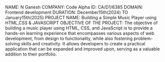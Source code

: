 NAME: N Ganesh COMPANY:
Code Alpha ID: CA/D1/6385
DOMAIN: Frontend development
DURATION: December15th(2024) TO January15th(2025)
PROJECT NAME: Building a Simple Music Player using HTML,CSS & JAVASCRIPT
  OBJECTIVE OF THE PROJECT:
        The objective of building a music player using HTML, CSS, and JavaScript is to provide a hands-on learning experience that encompasses various aspects of web development, 
        from design to functionality, while also fostering problem-solving skills and creativity. It allows developers to create a practical application that can be expanded and improved upon,
        serving as a valuable addition to their portfolio.
